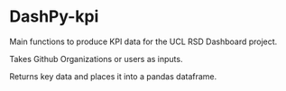 # DashPy-kpi

Main functions to produce KPI data for the UCL RSD Dashboard project.

Takes Github Organizations or users as inputs.

Returns key data and places it into a pandas dataframe.
